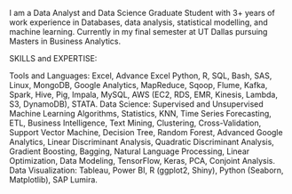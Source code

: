 I am a Data Analyst and Data Science Graduate Student with 3+ years of work experience in Databases, data analysis, statistical modelling, and machine learning. Currently in my final semester at UT Dallas pursuing Masters in Business Analytics. 


SKILLS and EXPERTISE:


Tools and Languages: Excel, Advance Excel Python, R, SQL, Bash, SAS, Linux, MongoDB, Google Analytics, MapReduce, Sqoop, Flume, Kafka, Spark, Hive, Pig, Impala, MySQL, AWS (EC2, RDS, EMR, Kinesis, Lambda, S3, DynamoDB), STATA.
Data Science: Supervised and Unsupervised Machine Learning Algorithms, Statistics, KNN, Time Series Forecasting, ETL, Business Intelligence, Text Mining, Clustering, Cross-Validation, Support Vector Machine, 
Decision Tree, Random Forest, Advanced Google Analytics, Linear Discriminant Analysis, Quadratic Discriminant Analysis, Gradient Boosting, Bagging, Natural Language Processing, Linear Optimization, Data Modeling, TensorFlow, Keras, PCA, Conjoint Analysis.
Data Visualization: Tableau, Power BI, R (ggplot2, Shiny), Python (Seaborn, Matplotlib), SAP Lumira.
